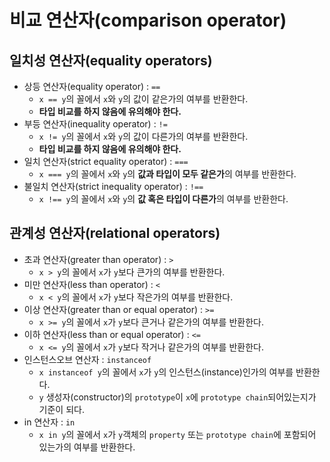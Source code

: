 # 비교 연산자(comparison operator)

## 일치성 연산자(equality operators)

- 상등 연산자(equality operator) : `==`
  - `x == y`의 꼴에서 `x`와 `y`의 값이 같은가의 여부를 반환한다.
  - **타입 비교를 하지 않음에 유의해야 한다.**
- 부등 연산자(inequality operator) : `!=`
  - `x != y`의 꼴에서 `x`와 `y`의 값이 다른가의 여부를 반환한다.
  - **타입 비교를 하지 않음에 유의해야 한다.**
- 일치 연산자(strict equality operator) : `===`
  - `x === y`의 꼴에서 `x`와 `y`의 **값과 타입이 모두 같은가**의 여부를 반환한다.
- 불일치 연산자(strict inequality operator) : `!==`
  - `x !== y`의 꼴에서 `x`와 `y`의 **값 혹은 타입이 다른가**의 여부를 반환한다.

## 관계성 연산자(relational operators)

- 초과 연산자(greater than operator) : `>`
  - `x > y`의 꼴에서 `x`가 `y`보다 큰가의 여부를 반환한다.
- 미만 연산자(less than operator) : `<`
  - `x < y`의 꼴에서 `x`가 `y`보다 작은가의 여부를 반환한다.
- 이상 연산자(greater than or equal operator) : `>=`
  - `x >= y`의 꼴에서 `x`가 `y`보다 큰거나 같은가의 여부를 반환한다.
- 이하 연산자(less than or equal operator) : `<=`
  - `x <= y`의 꼴에서 `x`가 `y`보다 작거나 같은가의 여부를 반환한다.
- 인스턴스오브 연산자 : `instanceof`
  - `x instanceof y`의 꼴에서 `x`가 `y`의 인스턴스(instance)인가의 여부를 반환한다.
  - `y` 생성자(constructor)의 `prototype`이 `x`에 `prototype chain`되어있는지가 기준이 되다.
- in 연산자 : `in`
  - `x in y`의 꼴에서 `x`가 `y`객체의 `property` 또는 `prototype chain`에 포함되어 있는가의 여부를 반환한다.
